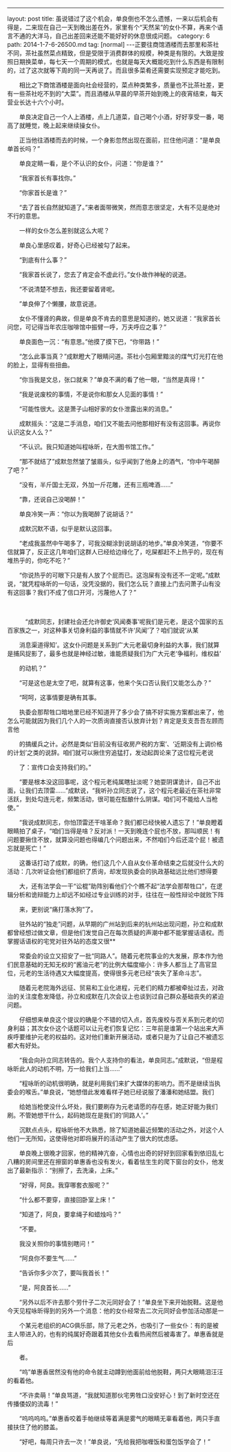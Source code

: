 ---
layout: post
title: 虽说错过了这个机会，单良倒也不怎么遗憾，一来以后机会有得是，二来现在自己一天到晚出差在外，家里有个“天然呆”的女仆不算，再来个语言不通的大洋马，自己出差回来还能不能好好的休息很成问题。
category: 6
path: 2014-1-7-6-26500.md
tag: [normal]
---正要往商馆酒楼而去那里和茶社不同，茶社虽然菜点精致，但是受限于消费群体的规模，种类是有限的。大致是按照日期换菜单，每七天一个周期的模式，也就是每天大概能吃到什么东西是有限制的，过了这次就等下周的同一天再说了。而且很多菜肴还需要实现预定才能吃到。

　　相比之下商馆酒楼是面向社会经营的，菜点种类繁多，质量也不比茶社差，更有一些茶社吃不到的“大菜”。而且酒楼从早晨的早茶开始到晚上的夜宵结束，每天营业长达十六个小时。

　　单良决定自己一个人上酒楼，点上几道菜，自己喝个小酒，好好享受一番，喝高了就睡觉，晚上起来继续操女仆。

　　正当他往酒楼而去的时候，一个身影忽然出现在面前，拦住他问道：“是单良单首长吗？”

　　单良定睛一看，是个不认识的女仆，问道：“你是谁？”

　　“我家首长有事找你。”

　　“你家首长是谁？”

　　“去了首长自然就知道了。”来者面带微笑，然而意志很坚定，大有不见是绝对不行的意思。

　　一样的女仆怎么差别就这么大呢？

　　单良心里感叹着，好奇心已经被勾了起来。

　　“到底有什么事？”

　　“我家首长说了，您去了肯定会不虚此行。”女仆故作神秘的说道。

　　“不说清楚不想去，我还要留着肾呢。

　　”单良伸了个懒腰，故意说道。

　　女仆不懂肾的典故，但是单良不肯去的意思是知道的，她又说道：“我家首长问您，可记得当年农庄咖啡馆中振臂一呼，万夫呼应之事？”

　　单良面色一沉：“有意思。”他摸了摸下巴，“你带路！”

　　“怎么此事当真？”成默瞪大了眼睛问道。茶社小包厢里黯淡的煤气灯光打在他的脸上，显得有些扭曲。

　　“你当我是文总，张口就来？”单良不满的看了他一眼，“当然是真得！”

　　“我是说废校的事情，不是说你和那女人见面的事情！”

　　“可能性很大。这是萧子山相好家的女仆泄露出来的消息。”

　　成默摇头：“这是二手消息，咱们又不能去问他那相好有没有这回事。再说你认识这女人么？”

　　“不认识。我只知道她叫程咏昕，在大图书馆工作。”

　　“那不就结了”成默忽然皱了皱眉头，似乎闻到了他身上的酒气，“你中午喝醉了吧？”

　　“没有，半斤国士无双，外加一斤花雕，还有三瓶啤酒……”

　　“靠，还说自己没喝醉！”

　　单良冷笑一声：“你以为我喝醉了说胡话？”

　　成默沉默不语，似乎是默认这回事。

　　“老成我虽然中午喝多了，可我没糊涂到说胡话的地步。”单良冷笑道，“你要不信就算了，反正这几年咱们这群人已经给边缘化了，吃屎都赶不上热乎的，现在有堆热乎的，你吃不吃？”

　　“你说热乎的可眼下只是有人放了个屁而已。这泡屎有没有还不一定呢。”成默说，“就凭程咏昕的一句话，没凭没据的，我们怎么玩？直接上门去问萧子山有没有这回事？我们不成了信口开河，污蔑他人了？”

　　　

　　　“成默同志，封建社会还允许御史‘风闻奏事’呢我们是元老，是这个国家的五百家族之一，对这种事关切身利益的事情就不许‘风闻’了？咱们就说‘从某

　　消息渠道得知’。这女仆问题是关系到广大元老最切身利益的大事，我们就算是捕风捉影了，最多也就是神经过敏，谁能质疑我们为广大元老‘争福利，维权益’

　　的动机？”

　　“可是这也是太空了吧，就算有这事，他来个矢口否认我们又能怎么办？”

　　“呵呵，这事情要是确有其事。

　　执委会那帮牲口暗地里已经不知道开了多少会了搞不好实施方案都出来了，他怎么可能就因为我们几个人的一次质询直接否认放弃计划？肯定是支支吾吾左顾而言他

　　的搞缓兵之计。必然是类似‘目前没有征收房产税的方案’、‘近期没有上调价格的计划’之类的说辞。咱们就可以揪住穷追猛打，发动起舆论来了这位程元老说

　　了：宣传口会支持我们的。”

　　“要是根本没这回事呢，这个程元老纯属瞎扯淡呢？她耍阴谋诡计，自己不出面，让我们去顶雷……”成默说，“我听孙立同志说了，这个程元老最近在茶社非常活跃，到处勾连元老，频繁活动，很可能在酝酿什么阴谋。咱们可不能给人当枪使。”

　　“我说成默同志，你怕顶雷还干啥革命？我们都已经快被人遗忘了！”单良瞪着眼睛拍了桌子，“咱们当得是啥？反对派！一天到晚连个屁也不放，那叫顺民！有问题要揪住不放，就算没问题也得编几个问题出来，不然咱们今后还混个屁！被遗忘就是死亡！”

　　这番话打动了成默，的确，他们这几个人自从女仆革命结束之后就没什么大的活动：几次听证会他们都组织了质询，却发现执委会的执政基础远比他们想得要

　　大，还有法学会一干“讼棍”助阵别看他们个个瞧不起“法学会那帮牲口”，在逻辑分析和诡辩能力上却远不如经过专业训练的对手，往往在一般性辩论中就败下阵

　　来，更别说“痛打落水狗”了。

　　驻外站的“独走”问题，从早期的广州站到后来的杭州站出现问题，孙立和成默都曾经想过做文章，但是他们发觉自己在每次质疑的声潮中都不能掌握话语权。而掌握话语权的宅党对驻外站的态度又很**

　　常委会的设立又招安了一批“同路人”。随着元老院事业的大发展，原本作为他们民意基础的无知无权的“酱油元老”的比例大幅度缩小：许多人都当上了高官显位，元老的生活待遇又大幅度提高，使得很多元老已经“丧失了革命斗志”。

　　随着元老院海外远征、贸易和工业化进程，元老们的精力都被牵扯过去，对政治的关注度愈发降低，孙立和成默在几次会议上也谈到过自己群众基础丧失的紧迫问题。

　　仔细想来单良这个提议的确是个不错的切入点，首先废校与否关系到元老的切身利益；其次女仆这个话题可以让元老们恢复记忆：三年前是谁第一个站出来大声疾呼要维护元老的权益的。这对他们重新开展活动，或者只是为了让自己不被遗忘都大有好处。

　　“我会向孙立同志转告的。我个人支持你的看法，单良同志。”成默说，“但是程咏昕此人的动机不明，万一给我们上当……”

　　“程咏昕的动机很明确，就是利用我们来扩大媒体的影响力。而不是继续当执委会的喉舌。”单良说，“她想借此发难看样子她已经说服了潘潘和她结盟。我们

　　给她当枪使没什么坏处，我们要刷存为元老请愿的存在感，她正好能为我们刷。不管她想干什么，起码她现在是我们的‘同路人’。”

　　沉默点点头，程咏昕他不大熟悉，除了知道她最近频繁的活动之外，对这个人他们一无所知，这使得他对即将展开的活动产生了很大的忧虑感。

　　单良晚上很晚才回家，他的精神亢奋，心情也出奇的好好到回家看到依旧乱七八糟的房间里还在擦窗的单惠香也没有发火，看着怯生生的爬下窗台的女仆，他发出了最新指示：“别擦了，去洗澡，上床。”

　　“好得，阿良。我穿哪套衣服呢？”

　　“什么都不要穿，直接回卧室上床！”

　　“知道了，阿良，要拿绳子和蜡烛吗？”

　　“不要。

　　我没关照你的事情别瞎问！”

　　“阿良你不要生气……”

　　“告诉你多少次了，要叫我首长！”

　　“是，阿良首长……”

　　“另外以后不许去那个劳什子二次元同好会了！”单良坐下来开始脱鞋。这是他今天见程咏昕得到的另外一个消息：他的女仆经常去二次元同好会参加活动那是一

　　个某元老组织的ACG俱乐部，除了元老之外，也吸引了一些女仆：有的是被主人带进入的，也有的纯属好奇跟着其他女仆去看热闹然后被毒害了。单惠香就是后

　　者。

　　“呜”单惠香居然没有他的命令就主动蹲到他面前给他脱鞋，两只大眼睛泪汪汪的看着他。

　　“不许卖萌！”单良骂道，“我就知道那伙宅男牲口没安好心！到了新时空还在传播倭奴的流毒！”

　　“呜呜呜呜。”单惠香咬着手帕继续等着满是雾气的眼睛无辜看着他，两只手直接扶住了他的膝盖。

　　“好吧，每周只许去一次！”单良说，“先给我把咖喱饭和蛋包饭学会了！”
